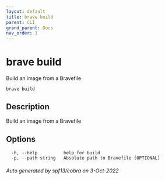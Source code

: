 ```yaml
---
layout: default
title: brave build
parent: CLI
grand_parent: Docs
nav_order: 1
---
```


# brave build

Build an image from a Bravefile

```
brave build
```

## Description

Build an image from a Bravefile

## Options

```
  -h, --help          help for build
  -p, --path string   Absolute path to Bravefile [OPTIONAL]
```

###### Auto generated by spf13/cobra on 3-Oct-2022
